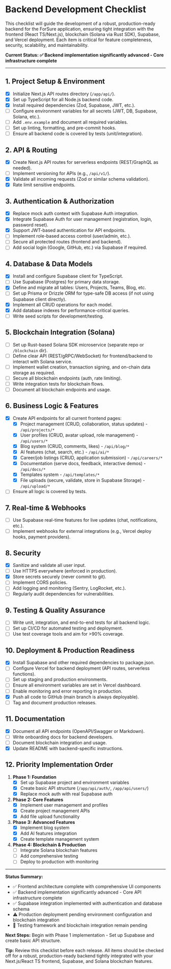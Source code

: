# Backend Development Checklist

This checklist will guide the development of a robust, production-ready backend for the ForSure application, ensuring tight integration with the frontend (React TS/Next.js), blockchain (Solana via Rust SDK), Supabase, and Vercel deployment. Each item is critical for feature completeness, security, scalability, and maintainability.

**Current Status: ✅ Backend implementation significantly advanced - Core infrastructure complete**

---

## 1. **Project Setup & Environment**
- [x] Initialize Next.js API routes directory (`/app/api/`).
- [x] Set up TypeScript for all Node.js backend code.
- [x] Install required dependencies (Zod, Supabase, JWT, etc.).
- [ ] Configure environment variables for all secrets (JWT, DB, Supabase, Solana, etc.).
- [ ] Add `.env.example` and document all required variables.
- [ ] Set up linting, formatting, and pre-commit hooks.
- [ ] Ensure all backend code is covered by tests (unit/integration).

## 2. **API & Routing**
- [x] Create Next.js API routes for serverless endpoints (REST/GraphQL as needed).
- [ ] Implement versioning for APIs (e.g., `/api/v1/`).
- [x] Validate all incoming requests (Zod or similar schema validation).
- [x] Rate limit sensitive endpoints.

## 3. **Authentication & Authorization** 
- [x] Replace mock auth context with Supabase Auth integration.
- [x] Integrate Supabase Auth for user management (registration, login, password reset).
- [x] Support JWT-based authentication for API endpoints.
- [ ] Implement role-based access control (user/admin, etc.).
- [ ] Secure all protected routes (frontend and backend).
- [ ] Add social login (Google, GitHub, etc.) via Supabase if required.

## 4. **Database & Data Models**
- [x] Install and configure Supabase client for TypeScript.
- [ ] Use Supabase (Postgres) for primary data storage.
- [x] Define and migrate all tables: Users, Projects, Teams, Blog, etc.
- [ ] Set up Prisma or Drizzle ORM for type-safe DB access (if not using Supabase client directly).
- [x] Implement all CRUD operations for each model.
- [x] Add database indexes for performance-critical queries.
- [ ] Write seed scripts for development/testing.

## 5. **Blockchain Integration (Solana)**
- [ ] Set up Rust-based Solana SDK microservice (separate repo or `/blockchain` dir).
- [ ] Define clear API (REST/gRPC/WebSocket) for frontend/backend to interact with Solana service.
- [ ] Implement wallet creation, transaction signing, and on-chain data storage as required.
- [ ] Secure all blockchain endpoints (auth, rate limiting).
- [ ] Write integration tests for blockchain flows.
- [ ] Document all blockchain endpoints and usage.

## 6. **Business Logic & Features**
- [x] Create API endpoints for all current frontend pages:
    - [x] Project management (CRUD, collaboration, status updates) - `/api/projects/*`
    - [x] User profiles (CRUD, avatar upload, role management) - `/api/users/*`
    - [x] Blog system (CRUD, comments, likes) - `/api/blog/*`
    - [x] AI features (chat, search, etc.) - `/api/ai/*`
    - [x] Career/job listings (CRUD, application submission) - `/api/careers/*`
    - [x] Documentation (serve docs, feedback, interactive demos) - `/api/docs/*`
    - [x] Templates system - `/api/templates/*`
    - [x] File uploads (secure, validate, store in Supabase Storage) - `/api/upload/*`
- [ ] Ensure all logic is covered by tests.

## 7. **Real-time & Webhooks**
- [ ] Use Supabase real-time features for live updates (chat, notifications, etc.).
- [ ] Implement webhooks for external integrations (e.g., Vercel deploy hooks, payment providers).

## 8. **Security**
- [x] Sanitize and validate all user input.
- [ ] Use HTTPS everywhere (enforced in production).
- [x] Store secrets securely (never commit to git).
- [ ] Implement CORS policies.
- [ ] Add logging and monitoring (Sentry, LogRocket, etc.).
- [ ] Regularly audit dependencies for vulnerabilities.

## 9. **Testing & Quality Assurance**
- [ ] Write unit, integration, and end-to-end tests for all backend logic.
- [ ] Set up CI/CD for automated testing and deployment.
- [ ] Use test coverage tools and aim for >90% coverage.

## 10. **Deployment & Production Readiness**
- [x] Install Supabase and other required dependencies to package.json.
- [ ] Configure Vercel for backend deployment (API routes, serverless functions).
- [ ] Set up staging and production environments.
- [ ] Ensure all environment variables are set in Vercel dashboard.
- [ ] Enable monitoring and error reporting in production.
- [x] Push all code to GitHub (main branch is always deployable).
- [ ] Tag and document production releases.

## 11. **Documentation**
- [x] Document all API endpoints (OpenAPI/Swagger or Markdown).
- [ ] Write onboarding docs for backend developers.
- [ ] Document blockchain integration and usage.
- [x] Update README with backend-specific instructions.

## 12. **Priority Implementation Order**
1. **Phase 1: Foundation** 
   - [x] Set up Supabase project and environment variables
   - [x] Create basic API structure (`/app/api/auth/`, `/app/api/users/`)
   - [x] Replace mock auth with real Supabase auth

2. **Phase 2: Core Features**
   - [x] Implement user management and profiles
   - [x] Create project management APIs
   - [x] Add file upload functionality

3. **Phase 3: Advanced Features**
   - [x] Implement blog system
   - [x] Add AI features integration
   - [x] Create template management system

4. **Phase 4: Blockchain & Production**
   - [ ] Integrate Solana blockchain features
   - [ ] Add comprehensive testing
   - [ ] Deploy to production with monitoring

---

**Status Summary:** 
- ✅ Frontend architecture complete with comprehensive UI components
- ✅ Backend implementation significantly advanced - Core API infrastructure complete
- ✅ Supabase integration implemented with authentication and database schema
- ⚠️  Production deployment pending environment configuration and blockchain integration
- 🔄 Testing framework and blockchain integration remain pending

**Next Steps:** Begin with Phase 1 implementation - Set up Supabase and create basic API structure.

**Tip:** Review this checklist before each release. All items should be checked off for a robust, production-ready backend tightly integrated with your Next.js/React TS frontend, Supabase, and Solana blockchain features.
